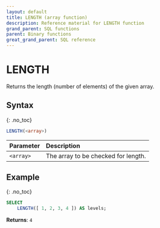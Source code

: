 ```yaml
---
layout: default
title: LENGTH (array function)
description: Reference material for LENGTH function
grand_parent: SQL functions
parent: Binary functions
great_grand_parent: SQL reference
---
```


# LENGTH

Returns the length (number of elements) of the given array.

## Syntax
{: .no_toc}

```sql
LENGTH(<array>)
```

| Parameter | Description                         |
| :--------- | :----------------------------------- |
| `<array>`   | The array to be checked for length. |

## Example
{: .no_toc}

```sql
SELECT
	LENGTH([ 1, 2, 3, 4 ]) AS levels;
```

**Returns**: `4`
